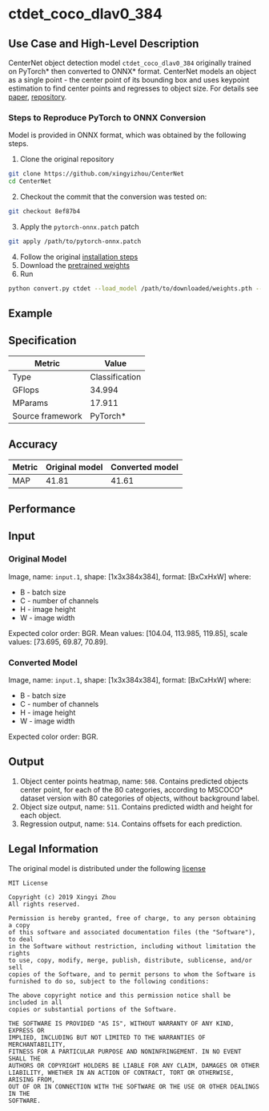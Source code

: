 # ctdet_coco_dlav0_384

## Use Case and High-Level Description

CenterNet object detection model `ctdet_coco_dlav0_384` originally trained on PyTorch\*
then converted to ONNX\* format. CenterNet models an object as a single point - the center point of its bounding box
and uses keypoint estimation to find center points and regresses to object size.
For details see [paper](https://arxiv.org/abs/1904.07850), [repository](https://github.com/xingyizhou/CenterNet/).

### Steps to Reproduce PyTorch to ONNX Conversion
Model is provided in ONNX format, which was obtained by the following steps.

1. Clone the original repository
```sh
git clone https://github.com/xingyizhou/CenterNet
cd CenterNet
```
2. Checkout the commit that the conversion was tested on:
```sh
git checkout 8ef87b4
```
3. Apply the `pytorch-onnx.patch` patch
```sh
git apply /path/to/pytorch-onnx.patch
```
4. Follow the original [installation steps](https://github.com/xingyizhou/CenterNet/blob/8ef87b4/readme/INSTALL.md)
5. Download the [pretrained weights](https://drive.google.com/file/d/18yBxWOlhTo32_swSug_HM4q3BeWgxp_N/view)
6. Run
```sh
python convert.py ctdet --load_model /path/to/downloaded/weights.pth --exp_id coco_dlav0_384 --arch dlav0_34 --input_res 384 --gpus -1
```

## Example

## Specification

| Metric                          | Value                                     |
|---------------------------------|-------------------------------------------|
| Type                            | Classification                            |
| GFlops                          | 34.994                                    |
| MParams                         | 17.911                                    |
| Source framework                | PyTorch\*                                 |

## Accuracy

| Metric | Original model | Converted model |
| ------ | -------------- | --------------- |
| MAP    | 41.81          | 41.61            |

## Performance

## Input

### Original Model

Image, name: `input.1`, shape: [1x3x384x384], format: [BxCxHxW]
where:

   - B - batch size
   - C - number of channels
   - H - image height
   - W - image width

Expected color order: BGR.
   Mean values: [104.04, 113.985, 119.85], scale values: [73.695, 69.87, 70.89].

### Converted Model

Image, name: `input.1`, shape: [1x3x384x384], format: [BxCxHxW]
where:

   - B - batch size
   - C - number of channels
   - H - image height
   - W - image width

Expected color order: BGR.

## Output

1. Object center points heatmap, name: `508`. Contains predicted objects center point, for each of the 80 categories, according to MSCOCO\* dataset version with 80 categories of objects, without background label.
2. Object size output, name: `511`. Contains predicted width and height for each object.
3. Regression output, name: `514`. Contains offsets for each prediction.

## Legal Information

The original model is distributed under the following
[license](https://raw.githubusercontent.com/xingyizhou/CenterNet/master/LICENSE)

```
MIT License

Copyright (c) 2019 Xingyi Zhou
All rights reserved.

Permission is hereby granted, free of charge, to any person obtaining a copy
of this software and associated documentation files (the "Software"), to deal
in the Software without restriction, including without limitation the rights
to use, copy, modify, merge, publish, distribute, sublicense, and/or sell
copies of the Software, and to permit persons to whom the Software is
furnished to do so, subject to the following conditions:

The above copyright notice and this permission notice shall be included in all
copies or substantial portions of the Software.

THE SOFTWARE IS PROVIDED "AS IS", WITHOUT WARRANTY OF ANY KIND, EXPRESS OR
IMPLIED, INCLUDING BUT NOT LIMITED TO THE WARRANTIES OF MERCHANTABILITY,
FITNESS FOR A PARTICULAR PURPOSE AND NONINFRINGEMENT. IN NO EVENT SHALL THE
AUTHORS OR COPYRIGHT HOLDERS BE LIABLE FOR ANY CLAIM, DAMAGES OR OTHER
LIABILITY, WHETHER IN AN ACTION OF CONTRACT, TORT OR OTHERWISE, ARISING FROM,
OUT OF OR IN CONNECTION WITH THE SOFTWARE OR THE USE OR OTHER DEALINGS IN THE
SOFTWARE.
```
